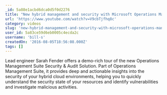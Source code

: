 ```yaml
---
_id: 5a88e1acbd6dca0d5f0d2276
title: "New hybrid management and security with Microsoft Operations Management Suite"
url: 'https://www.youtube.com/watch?v=V9cbTjfhq8c'
category: videos
slug: 'new-hybrid-management-and-security-with-microsoft-operations-management-suite'
user_id: 5a83ce59d6eb0005c4ecda2c
username: 'bill-s'
createdOn: '2016-08-05T18:56:08.000Z'
tags: []
---
```


Lead engineer Sarah Fender offers a demo-rich tour of the new Operations Management Suite Security & Audit Solution. Part of Operations Management Suite, it provides deep and actionable insights into the security of your hybrid cloud environments, helping you to quickly understand the security state of your resources and identify vulnerabilities and investigate malicious activities.
